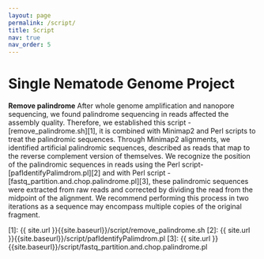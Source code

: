 ```yaml
---
layout: page
permalink: /script/
title: Script
nav: true
nav_order: 5
---
```


# Single Nematode Genome Project
**Remove palindrome**
After whole genome amplification and nanopore sequencing, we found palindrome sequencing in reads affected the assembly quality. Therefore, we established this script - [remove_palindrome.sh][1], it is combined with Minimap2 and Perl scripts to treat the palindromic sequences. Through Minimap2 alignments, we identified artificial palindromic sequences, described as reads that map to the reverse complement version of themselves. We recognize the position of the palindromic sequences in reads using the Perl script- [pafIdentifyPalimdrom.pl][2] and with Perl script - [fastq_partition.and.chop.palindrome.pl][3], these palindromic sequences were extracted from raw reads and corrected by dividing the read from the midpoint of the alignment. We recommend performing this process in two iterations as a sequence may encompass multiple copies of the original fragment.


[1]: {{ site.url }}{{site.baseurl}}/script/remove_palindrome.sh
[2]: {{ site.url }}{{site.baseurl}}/script/pafIdentifyPalimdrom.pl
[3]: {{ site.url }}{{site.baseurl}}/script/fastq_partition.and.chop.palindrome.pl
